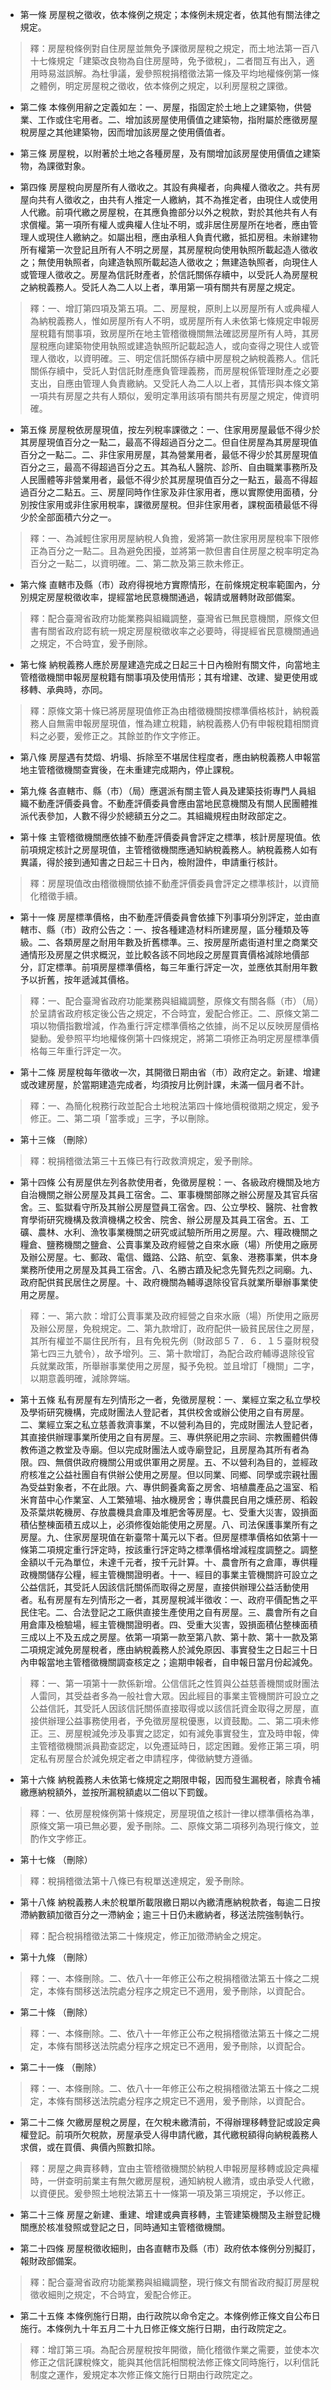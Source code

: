 * 第一條 房屋稅之徵收，依本條例之規定；本條例未規定者，依其他有關法律之規定。

> 釋：房屋稅條例對自住房屋並無免予課徵房屋稅之規定，而土地法第一百八十七條規定「建築改良物為自住房屋時，免予徵稅」，二者間互有出入，適用時易滋誤解。為杜爭議，爰參照稅捐稽徵法第一條及平均地權條例第一條之體例，明定房屋稅之徵收，依本條例之規定，以利房屋稅之課徵。

* 第二條 本條例用辭之定義如左：一、房屋，指固定於土地上之建築物，供營業、工作或住宅用者。二、增加該房屋使用價值之建築物，指附屬於應徵房屋稅房屋之其他建築物，因而增加該房屋之使用價值者。

* 第三條 房屋稅，以附著於土地之各種房屋，及有關增加該房屋使用價值之建築物，為課徵對象。

* 第四條 房屋稅向房屋所有人徵收之。其設有典權者，向典權人徵收之。共有房屋向共有人徵收之，由共有人推定一人繳納，其不為推定者，由現住人或使用人代繳。前項代繳之房屋稅，在其應負擔部分以外之稅款，對於其他共有人有求償權。第一項所有權人或典權人住址不明，或非居住房屋所在地者，應由管理人或現住人繳納之。如屬出租，應由承租人負責代繳，抵扣房租。未辦建物所有權第一次登記且所有人不明之房屋，其房屋稅向使用執照所載起造人徵收之；無使用執照者，向建造執照所載起造人徵收之；無建造執照者，向現住人或管理人徵收之。房屋為信託財產者，於信託關係存續中，以受託人為房屋稅之納稅義務人。受託人為二人以上者，準用第一項有關共有房屋之規定。

> 釋：一、增訂第四項及第五項。二、房屋稅，原則上以房屋所有人或典權人為納稅義務人，惟如房屋所有人不明，或房屋所有人未依第七條規定申報房屋稅籍有關事項，致房屋所在地主管稽徵機關無法確認房屋所有人時，其房屋稅應向建築物使用執照或建造執照所記載起造人，或向查得之現住人或管理人徵收，以資明確。三、明定信託關係存續中房屋稅之納稅義務人。信託關係存續中，受託人對信託財產應負管理義務，而房屋稅係管理財產之必要支出，自應由管理人負責繳納。又受託人為二人以上者，其情形與本條文第一項共有房屋之共有人類似，爰明定準用該項有關共有房屋之規定，俾資明確。

* 第五條 房屋稅依房屋現值，按左列稅率課徵之：一、住家用房屋最低不得少於其房屋現值百分之一點二，最高不得超過百分之二。但自住房屋為其房屋現值百分之一點二。二、非住家用房屋，其為營業用者，最低不得少於其房屋現值百分之三，最高不得超過百分之五。其為私人醫院、診所、自由職業事務所及人民團體等非營業用者，最低不得少於其房屋現值百分之一點五，最高不得超過百分之二點五。三、房屋同時作住家及非住家用者，應以實際使用面積，分別按住家用或非住家用稅率，課徵房屋稅。但非住家用者，課稅面積最低不得少於全部面積六分之一。

> 釋：一、為減輕住家用房屋納稅人負擔，爰將第一款住家用房屋稅率下限修正為百分之一點二。且為避免困擾，並將第一款但書自住房屋之稅率明定為百分之一點二，以資明確。二、第二款及第三款未修正。

* 第六條 直轄市及縣（市）政府得視地方實際情形，在前條規定稅率範圍內，分別規定房屋稅徵收率，提經當地民意機關通過，報請或層轉財政部備案。

> 釋：配合臺灣省政府功能業務與組織調整，臺灣省已無民意機關，原條文但書有關省政府認有統一規定房屋稅徵收率之必要時，得提經省民意機關通過之規定，不合時宜，爰予刪除。

* 第七條 納稅義務人應於房屋建造完成之日起三十日內檢附有關文件，向當地主管稽徵機關申報房屋稅籍有關事項及使用情形；其有增建、改建、變更使用或移轉、承典時，亦同。

> 釋：原條文第十條已將房屋現值修正為由稽徵機關按標準價格核計，納稅義務人自無需申報房屋現值，惟為建立稅籍，納稅義務人仍有申報稅籍相關資料之必要，爰修正之。其餘並酌作文字修正。

* 第八條 房屋遇有焚燬、坍塌、拆除至不堪居住程度者，應由納稅義務人申報當地主管稽徵機關查實後，在未重建完成期內，停止課稅。

* 第九條 各直轄市、縣（市）（局）應選派有關主管人員及建築技術專門人員組織不動產評價委員會。不動產評價委員會應由當地民意機關及有關人民團體推派代表參加，人數不得少於總額五分之二。其組織規程由財政部定之。

* 第十條 主管稽徵機關應依據不動產評價委員會評定之標準，核計房屋現值。依前項規定核計之房屋現值，主管稽徵機關應通知納稅義務人。納稅義務人如有異議，得於接到通知書之日起三十日內，檢附證件，申請重行核計。

> 釋：房屋現值改由稽徵機關依據不動產評價委員會評定之標準核計，以資簡化稽徵手續。

* 第十一條 房屋標準價格，由不動產評價委員會依據下列事項分別評定，並由直轄市、縣（市）政府公告之：一、按各種建造材料所建房屋，區分種類及等級。二、各類房屋之耐用年數及折舊標準。三、按房屋所處街道村里之商業交通情形及房屋之供求概況，並比較各該不同地段之房屋買賣價格減除地價部分，訂定標準。前項房屋標準價格，每三年重行評定一次，並應依其耐用年數予以折舊，按年遞減其價格。

> 釋：一、配合臺灣省政府功能業務與組織調整，原條文有關各縣（市）（局）於呈請省政府核定後公告之規定，不合時宜，爰配合修正。二、原條文第二項以物價指數增減，作為重行評定標準價格之依據，尚不足以反映房屋價格變動。爰參照平均地權條例第十四條規定，將第二項修正為明定房屋標準價格每三年重行評定一次。

* 第十二條 房屋稅每年徵收一次，其開徵日期由省（市）政府定之。新建、增建或改建房屋，於當期建造完成者，均須按月比例計課，未滿一個月者不計。

> 釋：一、為簡化稅務行政並配合土地稅法第四十條地價稅徵期之規定，爰予修正。二、第二項「當季或」三字，予以刪除。

* 第十三條 （刪除）

> 釋：稅捐稽徵法第三十五條已有行政救濟規定，爰予刪除。

* 第十四條 公有房屋供左列各款使用者，免徵房屋稅：一、各級政府機關及地方自治機關之辦公房屋及其員工宿舍。二、軍事機關部隊之辦公房屋及其官兵宿舍。三、監獄看守所及其辦公房屋暨員工宿舍。四、公立學校、醫院、社會教育學術研究機構及救濟機構之校舍、院舍、辦公房屋及其員工宿舍。五、工礦、農林、水利、漁牧事業機關之研究或試驗所所用之房屋。六、糧政機關之糧倉、鹽務機關之鹽倉、公賣事業及政府經營之自來水廠（場）所使用之廠房及辦公房屋。七、郵政、電信、鐵路、公路、航空、氣象、港務事業，供本身業務所使用之房屋及其員工宿舍。八、名勝古蹟及紀念先賢先烈之祠廟。九、政府配供貧民居住之房屋。十、政府機關為輔導退除役官兵就業所舉辦事業使用之房屋。

> 釋：一、第六款：增訂公賣事業及政府經營之自來水廠（場）所使用之廠房及辦公房屋，免稅規定。二、第九款增訂，政府配供一級貧民居住之房屋，其所有權並不屬住民所有，且有免稅先例（財政部５７．６．１５臺財稅發第七四三九號令），故予增列。三、第十款增訂，為配合政府輔導退除役官兵就業政策，所舉辦事業使用之房屋，擬予免稅。並且增訂「機關」二字，以期意義明確，減除弊端。

* 第十五條 私有房屋有左列情形之一者，免徵房屋稅：一、業經立案之私立學校及學術研究機構，完成財團法人登記者，其供校舍或辦公使用之自有房屋。二、業經立案之私立慈善救濟事業，不以營利為目的，完成財團法人登記者，其直接供辦理事業所使用之自有房屋。三、專供祭祀用之宗祠、宗教團體供傳教佈道之教堂及寺廟。但以完成財團法人或寺廟登記，且房屋為其所有者為限。四、無償供政府機關公用或供軍用之房屋。五、不以營利為目的，並經政府核准之公益社團自有供辦公使用之房屋。但以同業、同鄉、同學或宗親社團為受益對象者，不在此限。六、專供飼養禽畜之房舍、培植農產品之溫室、稻米育苗中心作業室、人工繁殖場、抽水機房舍；專供農民自用之燻菸房、稻穀及茶葉烘乾機房、存放農機具倉庫及堆肥舍等房屋。七、受重大災害，毀損面積佔整棟面積五成以上，必須修復始能使用之房屋。八、司法保護事業所有之房屋。九、住家房屋現值在新臺幣十萬元以下者。但房屋標準價格如依第十一條第二項規定重行評定時，按該重行評定時之標準價格增減程度調整之。調整金額以千元為單位，未達千元者，按千元計算。十、農會所有之倉庫，專供糧政機關儲存公糧，經主管機關證明者。十一、經目的事業主管機關許可設立之公益信託，其受託人因該信託關係而取得之房屋，直接供辦理公益活動使用者。私有房屋有左列情形之一者，其房屋稅減半徵收：一、政府平價配售之平民住宅。二、合法登記之工廠供直接生產使用之自有房屋。三、農會所有之自用倉庫及檢驗場，經主管機關證明者。四、受重大災害，毀損面積佔整棟面積三成以上不及五成之房屋。依第一項第一款至第八款、第十款、第十一款及第二項規定減免房屋稅者，應由納稅義務人於減免原因、事實發生之日起三十日內申報當地主管稽徵機關調查核定之；逾期申報者，自申報日當月份起減免。

> 釋：一、第一項第十一款係新增。公信信託之性質與公益慈善機關或財團法人雷同，其受益者多為一般社會大眾。因此經目的事業主管機關許可設立之公益信託，其受託人因該信託關係直接取得或以該信託資金取得之房屋，直接供辦理公益事務使用者，予免徵房屋稅優惠，以資鼓勵。二、第二項未修正。三、房屋稅減免涉及事實之認定，如有減免事實發生，宜及時申報，俾主管稽徵機關派員勘查認定，以免遷延時日，認定困難。爰修正第三項，明定私有房屋合於減免規定者之申請程序，俾徵納雙方遵循。

* 第十六條 納稅義務人未依第七條規定之期限申報，因而發生漏稅者，除責令補繳應納稅額外，並按所漏稅額處以二倍以下罰鍰。

> 釋：一、依房屋稅條例第十條規定，房屋現值之核計一律以標準價格為準，原條文第一項已無必要，爰予刪除。二、原條文第二項移列為現行條文，並酌作文字修正。

* 第十七條 （刪除）

> 釋：稅捐稽徵法第十八條已有稅單送達規定，爰予刪除。

* 第十八條 納稅義務人未於稅單所載限繳日期以內繳清應納稅款者，每逾二日按滯納數額加徵百分之一滯納金；逾三十日仍未繳納者，移送法院強制執行。

> 釋：配合稅捐稽徵法第二十條規定，修正加徵滯納金之規定。

* 第十九條 （刪除）

> 釋：一、本條刪除。二、依八十一年修正公布之稅捐稽徵法第五十條之二規定，本條有關移送法院處分程序之規定已不適用，爰予刪除，以資配合。

* 第二十條 （刪除）

> 釋：一、本條刪除。二、依八十一年修正公布之稅捐稽徵法第五十條之二規定，本條有關移送法院處分程序之規定已不適用，爰予刪除，以資配合。

* 第二十一條 （刪除）

> 釋：一、本條刪除。二、依八十一年修正公布之稅捐稽徵法第五十條之二規定，本條有關移送法院處分程序之規定已不適用，爰予刪除，以資配合。

* 第二十二條 欠繳房屋稅之房屋，在欠稅未繳清前，不得辦理移轉登記或設定典權登記。前項所欠稅款，房屋承受人得申請代繳，其代繳稅額得向納稅義務人求償，或在買價、典價內照數扣除。

> 釋：房屋之典賣移轉，宜由主管稽徵機關於納稅人申報房屋移轉或設定典權時，一併查明前業主有無欠繳房屋稅，通知納稅人繳清，或由承受人代繳，以資便民。爰參照土地稅法第五十一條第一項及第三項規定，予以修正。

* 第二十三條 房屋之新建、重建、增建或典賣移轉，主管建築機關及主辦登記機關應於核准發照或登記之日，同時通知主管稽徵機關。

* 第二十四條 房屋稅徵收細則，由各直轄市及縣（市）政府依本條例分別擬訂，報財政部備案。

> 釋：配合臺灣省政府功能業務與組織調整，現行條文有關省政府擬訂房屋稅徵收細則之規定，不合時宜，爰配合修正。

* 第二十五條 本條例施行日期，由行政院以命令定之。本條例修正條文自公布日施行。本條例九十年五月二十九日修正條文施行日期，由行政院定之。

> 釋：增訂第三項。為配合房屋稅按年開徵，簡化稽徵作業之需要，並使本次修正之信託課稅條文，能與其他信託相關稅法修正條文同時施行，以利信託制度之運作，爰規定本次修正條文施行日期由行政院定之。

